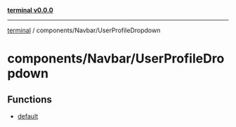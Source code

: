 [**terminal v0.0.0**](../../../README.md)

***

[terminal](../../../README.md) / components/Navbar/UserProfileDropdown

# components/Navbar/UserProfileDropdown

## Functions

- [default](functions/default.md)
